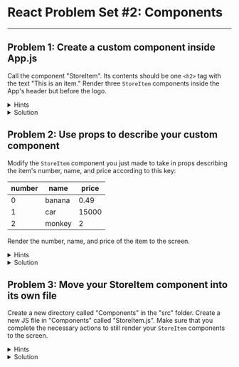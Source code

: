 # React Problem Set #2: Components

---

## Problem 1: Create a custom component inside App.js
Call the component "StoreItem". Its contents should
be one `<h2>` tag with the text "This is an item." 
Render three `StoreItem` components inside the App's 
header but before the logo.

<details>
<summary>Hints</summary>

1. Remember that React components are reusable bits of code
that return elements describing what should appear on the 
screen. Reusable bits of code that return something . . . that
sounds like a function.
2. Make sure that you declare your function defining your
component before it is used inside the return statement
for `App`. Otherwise, you'll get an error.
</details>

<details>
  <summary>Solution</summary>

1. After the import statements but before the `App`
function is declared, create a new function called
`StoreItem`:
```
function StoreItem() {}
```
2. The `StoreItem` function should return an `<h2>` tag
saying "This is an item."
```
function StoreItem() {
   return <h2>This is an item.</h2>
}
```
3. Inside the `App` function, below the `<header>` opening
tag but above the `<img>` tag, write:
```
<StoreItem />
<StoreItem />
<StoreItem />
```
Nice job! Now you have created your own custom
component called `StoreItem` and rendered it to the screen.
</details>

## Problem 2: Use props to describe your custom component
Modify the `StoreItem` component you just made to take in
props describing the item's number, name, and price according
to this key:

| number | name | price |
| --- | --- | --- |
| 0 | banana | 0.49 |
| 1 | car | 15000 |
| 2 | monkey | 2 |

Render the number, name, and price of the item to the screen.

<details>
<summary>Hints</summary>

1. Make sure that `StoreItem` is taking in props where you 
declare the custom component in your "App.js" file
2. Inside each of the three custom components you declared
in your `App` function, pass in each prop (number, name, and 
price) as an attribute.
</details>

<details>
<summary>Solution</summary>

1. Your `StoreItem` components should now take in props as 
attributes, which looks like this:
```
        <StoreItem
            number={0}
            name="banana"
            price={0.49}
        />
        <StoreItem
            number={1}
            name="car"
            price={15000}/>
        <StoreItem
            number={2}
            name="monkey"
            price={2}
        />
```
2. Your `StoreItem` function should now take in props as the
only argument, and should return the number, name, and price
of the item. It should look something like this:
```
function StoreItem(props) {
  return <h2>number: {props.number}, name: {props.name}, price: {props.price}</h2>
}
```

### More info

---

React allows a developer to break down complicated pages
into simpler, resuable components. While we may not be saving
a lot of time or effort so far using React, imagine working 
on a website like Amazon that shows 50 items once the 
page loads. Putting those posts into React components that
are customized with the item's name, image, price, etc.
allows the developers to write cleaner, shorter code 
that avoids repetition. Furthermore, imagine receiving
the assignment of changing the way those items look
on the page. With React, you only need to change one
section of code to change how all 50 items look.

[Here's](https://reactjs.org/docs/components-and-props.html)
the official React documentation for components and props.
It's quite well-written, and it's worth looking through.

</details>

## Problem 3: Move your StoreItem component into its own file
Create a new directory called "Components" in the "src" folder.
Create a new JS file in "Components" called "StoreItem.js". 
Make sure that you complete the necessary actions to still render
your `StoreItem` components to the screen.

<details>
<summary>Hints</summary>

1. Once you have created the new folder and file, move your
`StoreItem` function from "App.js" into "StoreItem.js".
2. Make sure you're exporting and importing correctly.
</details>

<details>
<summary>Solution</summary>

1. Create the "Components" folder and the "StoreItem.js" file
according to the problem instructions above.
2. Cut your `StoreItem` function from "App.js" and paste it into
"StoreItem.js". Then, add your export statement. The file should 
look like this once you are done:
```
function StoreItem(props) {
    return <h2>number: {props.number}, name: {props.name}, price: {props.price}</h2>
}

export default StoreItem;
```
3. Add the following import statement to your "App.js":
``` 
import StoreItem from "./Components/StoreItem";
```

### More Info

---

Putting components into their own files and organizing them
within folders helps developers to keep their projects
organized as they grow.

Another way you could have imported and exported `StoreItem` is
shown below:

(In "StoreItem.js")
``` 
export const StoreItem = function StoreItem(props) {
    return <h2>number: {props.number}, name: {props.name}, price: {props.price}</h2>
}
```

(In "App.js")
```
import {StoreItem} from "./Components/StoreItem";
```
This syntax works as well. Above, the StoreItem function is imported
in brackets because in "StoreItem.js" it was assigned to a variable
name using the const keyword. Before, when we used the `export default`
syntax, the function was not assigned, so the curly brackets were not
needed. You'll see both versions, so make sure you understand 
the difference (look for an equal sign).

Alternatively, an even shorter way of declaring the `StoreItem`
function in "StoreItem.js" using an arrow function is shown below. 
This type of function is called an anonymous function since it is
not named with a name following a function keyword. The import 
inside "App.js" would still use the curly braces since it is 
assigned, even if it is not named.
``` 
export const StoreItem = (props) => {
    return <h2>number: {props.number}, name: {props.name}, price: {props.price}</h2>
}
```
You can read more about anonymous functions [here](https://www.javascripttutorial.net/javascript-anonymous-functions/).
</details>